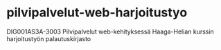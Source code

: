 # pilvipalvelut-web-harjoitustyo
DIG001AS3A-3003 Pilvipalvelut web-kehityksessä Haaga-Helian kurssin harjoitustyön palautuskirjasto
